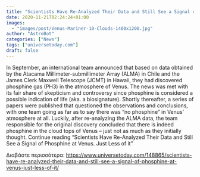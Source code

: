 ```yaml
---
title: "Scientists Have Re-Analyzed Their Data and Still See a Signal of Phosphine at Venus. Just Less of it"
date: 2020-11-21T02:24:24+01:00
images:
  - "images/post/Venus-Mariner-10-Clouds-1400x1200.jpg"
author: "AstroBot"
categories: ["News"]
tags: ["universetoday.com"]
draft: false
---
```


In September, an international team announced that based on data obtained by the Atacama Millimeter-submillimeter Array (ALMA) in Chile and the James Clerk Maxwell Telescope (JCMT) in Hawaii, they had discovered phosphine gas (PH3) in the atmosphere of Venus. The news was met with its fair share of skepticism and controversy since phosphine is considered a possible indication of life (aka. a biosignature).  Shortly thereafter, a series of papers were published that questioned the observations and conclusions, with one team going as far as to say there was “no phosphine” in Venus’ atmosphere at all. Luckily, after re-analyzing the ALMA data, the team responsible for the original discovery concluded that there is indeed phosphine in the cloud tops of Venus – just not as much as they initially thought.  Continue reading “Scientists Have Re-Analyzed Their Data and Still See a Signal of Phosphine at Venus. Just Less of it” 

Διαβάστε περισσότερα: https://www.universetoday.com/148865/scientists-have-re-analyzed-their-data-and-still-see-a-signal-of-phosphine-at-venus-just-less-of-it/
